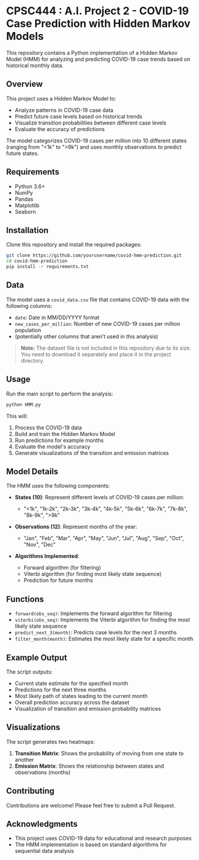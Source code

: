 # CPSC444 : A.I. Project 2 - COVID-19 Case Prediction with Hidden Markov Models

This repository contains a Python implementation of a Hidden Markov Model (HMM) for analyzing and predicting COVID-19 case trends based on historical monthly data.

## Overview

This project uses a Hidden Markov Model to:
- Analyze patterns in COVID-19 case data
- Predict future case levels based on historical trends
- Visualize transition probabilities between different case levels
- Evaluate the accuracy of predictions

The model categorizes COVID-19 cases per million into 10 different states (ranging from "<1k" to ">9k") and uses monthly observations to predict future states.

## Requirements

- Python 3.6+
- NumPy
- Pandas
- Matplotlib
- Seaborn

## Installation

Clone this repository and install the required packages:

```bash
git clone https://github.com/yourusername/covid-hmm-prediction.git
cd covid-hmm-prediction
pip install -r requirements.txt
```

## Data

The model uses a `covid_data.csv` file that contains COVID-19 data with the following columns:
- `date`: Date in MM/DD/YYYY format
- `new_cases_per_million`: Number of new COVID-19 cases per million population
- (potentially other columns that aren't used in this analysis)

> **Note:** The dataset file is not included in this repository due to its size. You need to download it separately and place it in the project directory.

## Usage

Run the main script to perform the analysis:

```bash
python HMM.py
```

This will:
1. Process the COVID-19 data
2. Build and train the Hidden Markov Model
3. Run predictions for example months
4. Evaluate the model's accuracy
5. Generate visualizations of the transition and emission matrices

## Model Details

The HMM uses the following components:

- **States (10)**: Represent different levels of COVID-19 cases per million:
  - "<1k", "1k-2k", "2k-3k", "3k-4k", "4k-5k", "5k-6k", "6k-7k", "7k-8k", "8k-9k", ">9k"

- **Observations (12)**: Represent months of the year:
  - "Jan", "Feb", "Mar", "Apr", "May", "Jun", "Jul", "Aug", "Sep", "Oct", "Nov", "Dec"

- **Algorithms Implemented**:
  - Forward algorithm (for filtering)
  - Viterbi algorithm (for finding most likely state sequence)
  - Prediction for future months

## Functions

- `forward(obs_seq)`: Implements the forward algorithm for filtering
- `viterbi(obs_seq)`: Implements the Viterbi algorithm for finding the most likely state sequence
- `predict_next_3(month)`: Predicts case levels for the next 3 months
- `filter_month(month)`: Estimates the most likely state for a specific month

## Example Output

The script outputs:
- Current state estimate for the specified month
- Predictions for the next three months
- Most likely path of states leading to the current month
- Overall prediction accuracy across the dataset
- Visualization of transition and emission probability matrices

## Visualizations

The script generates two heatmaps:
1. **Transition Matrix**: Shows the probability of moving from one state to another
2. **Emission Matrix**: Shows the relationship between states and observations (months)

## Contributing

Contributions are welcome! Please feel free to submit a Pull Request.

## Acknowledgments

- This project uses COVID-19 data for educational and research purposes
- The HMM implementation is based on standard algorithms for sequential data analysis
